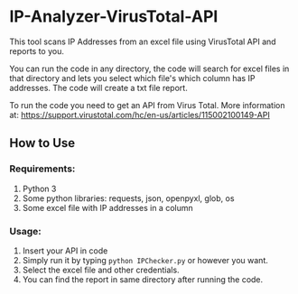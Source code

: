 # IP-Analyzer-VirusTotal-API

This tool scans IP Addresses from an excel file using VirusTotal API and reports to you.

You can run the code in any directory, the code will search for excel files in that directory and lets you select which file's which column has IP addresses.
The code will create a txt file report.

To run the code you need to get an API from Virus Total. More information at: https://support.virustotal.com/hc/en-us/articles/115002100149-API

## How to Use

### Requirements:
1. Python 3
2. Some python libraries: requests, json, openpyxl, glob, os
3. Some excel file with IP addresses in a column

### Usage:
1. Insert your API in code
2. Simply run it by typing ```python IPChecker.py``` or however you want.
3. Select the excel file and other credentials.
4. You can find the report in same directory after running the code.
